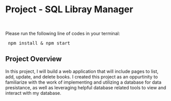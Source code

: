 <h1>Project - SQL Libray Manager</h1> <br/>

Please run the following line of codes in your terminal: <br/>
<pre> npm install & npm start </pre>

<h2>Project Overview</h2>
<p>In this project, I will build a web application that will include pages to list,
add, update, and delete books. I created this project as an oppurtinity to familiarize with the work of implementing and utilizing a database for data presistance, as well as leveraging helpful database related tools to view and interact with my database.</p>